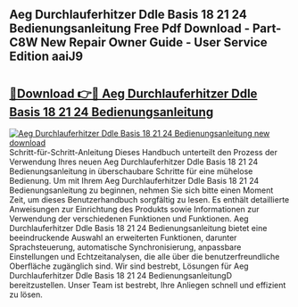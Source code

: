 ## Aeg Durchlauferhitzer Ddle Basis 18 21 24 Bedienungsanleitung Free Pdf Download - Part-C8W New Repair Owner Guide - User Service Edition aaiJ9

# <h2><a href="http://df4xy31.blite.top/?on=Aeg+Durchlauferhitzer+Ddle+Basis+18+21+24+Bedienungsanleitung">🔗Download 👉🔴 Aeg Durchlauferhitzer Ddle Basis 18 21 24 Bedienungsanleitung</a></h2>

[![Aeg Durchlauferhitzer Ddle Basis 18 21 24 Bedienungsanleitung new download](https://i.imgur.com/lujVjoI.png)](http://df4xy31.blite.top/?on=Aeg+Durchlauferhitzer+Ddle+Basis+18+21+24+Bedienungsanleitung)
Schritt-für-Schritt-Anleitung Dieses Handbuch unterteilt den Prozess der Verwendung Ihres neuen Aeg Durchlauferhitzer Ddle Basis 18 21 24 Bedienungsanleitung in überschaubare Schritte für eine mühelose Bedienung. Um mit Ihrem Aeg Durchlauferhitzer Ddle Basis 18 21 24 Bedienungsanleitung zu beginnen, nehmen Sie sich bitte einen Moment Zeit, um dieses Benutzerhandbuch sorgfältig zu lesen. Es enthält detaillierte Anweisungen zur Einrichtung des Produkts sowie Informationen zur Verwendung der verschiedenen Funktionen und Funktionen. Aeg Durchlauferhitzer Ddle Basis 18 21 24 Bedienungsanleitung bietet eine beeindruckende Auswahl an erweiterten Funktionen, darunter Sprachsteuerung, automatische Synchronisierung, anpassbare Einstellungen und Echtzeitanalysen, die alle über die benutzerfreundliche Oberfläche zugänglich sind. Wir sind bestrebt, Lösungen für Aeg Durchlauferhitzer Ddle Basis 18 21 24 BedienungsanleitungD bereitzustellen. Unser Team ist bestrebt, Ihre Anliegen schnell und effizient zu lösen.

